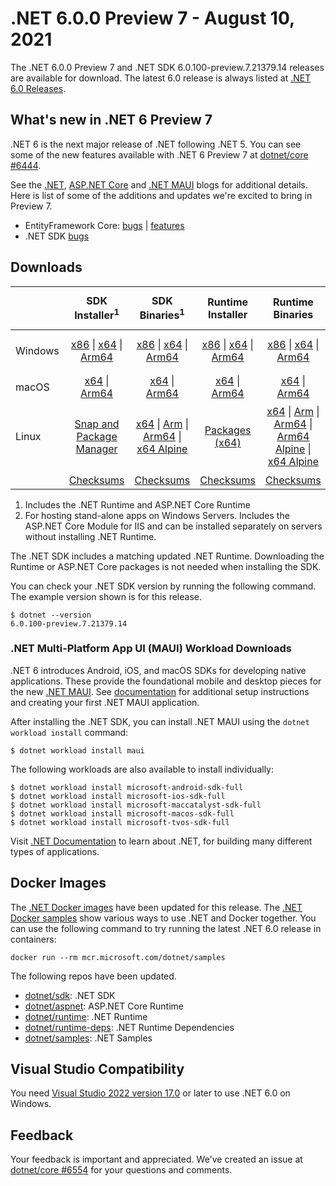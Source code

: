 # .NET 6.0.0 Preview 7 - August 10, 2021

The .NET 6.0.0 Preview 7 and .NET SDK 6.0.100-preview.7.21379.14 releases are available for download. The latest 6.0 release is always listed at [.NET 6.0 Releases](../README.md).

## What's new in .NET 6 Preview 7

.NET 6 is the next major release of .NET following .NET 5. You can see some of the new features available with .NET 6 Preview 7 at [dotnet/core #6444](https://github.com/dotnet/core/issues/6444).

See the [.NET][dotnet-blog], [ASP.NET Core][aspnet-blog] and [.NET MAUI][maui-blog] blogs for additional details.
Here is list of some of the additions and updates we're excited to bring in Preview 7.

* EntityFramework Core: [bugs][ef_bugs] | [features][ef_features]
* .NET SDK [bugs][sdk_bugs]

## Downloads

|           | SDK Installer<sup>1</sup>                        | SDK Binaries<sup>1</sup>                 | Runtime Installer                                        | Runtime Binaries                                 | ASP.NET Core Runtime           |Windows Desktop Runtime          |
| --------- | :------------------------------------------:     | :----------------------:                 | :---------------------------:                            | :-------------------------:                      | :-----------------:            | :-----------------:            |
| Windows   | [x86][dotnet-sdk-win-x86.exe] \| [x64][dotnet-sdk-win-x64.exe] \| [Arm64][dotnet-sdk-win-arm64.exe] | [x86][dotnet-sdk-win-x86.zip] \| [x64][dotnet-sdk-win-x64.zip] \|  [Arm64][dotnet-sdk-win-arm64.zip] | [x86][dotnet-runtime-win-x86.exe] \| [x64][dotnet-runtime-win-x64.exe] \| [Arm64][dotnet-runtime-win-arm64.exe] | [x86][dotnet-runtime-win-x86.zip] \| [x64][dotnet-runtime-win-x64.zip] \| [Arm64][dotnet-runtime-win-arm64.zip] | [x86][aspnetcore-runtime-win-x86.exe] \| [x64][aspnetcore-runtime-win-x64.exe] \|<br/> [Hosting Bundle][dotnet-hosting-win.exe]<sup>2</sup> | [x86][windowsdesktop-runtime-win-x86.exe] \| [x64][windowsdesktop-runtime-win-x64.exe] \| [Arm64][windowsdesktop-runtime-win-Arm64.exe] |
| macOS     | [x64][dotnet-sdk-osx-x64.pkg] \| [Arm64][dotnet-sdk-osx-arm64.pkg] | [x64][dotnet-sdk-osx-x64.tar.gz]  \| [Arm64][dotnet-sdk-osx-arm64.tar.gz]  | [x64][dotnet-runtime-osx-x64.pkg] \| [Arm64][dotnet-runtime-osx-arm64.pkg] | [x64][dotnet-runtime-osx-x64.tar.gz] \| [Arm64][dotnet-runtime-osx-arm64.tar.gz] | [x64][aspnetcore-runtime-osx-x64.tar.gz] \| [Arm64][aspnetcore-runtime-osx-arm64.tar.gz]  | - |<sup>1</sup>
| Linux     |  [Snap and Package Manager](../install-linux.md) | [x64][dotnet-sdk-linux-x64.tar.gz] \| [Arm][dotnet-sdk-linux-arm.tar.gz] \| [Arm64][dotnet-sdk-linux-arm64.tar.gz] \| [x64 Alpine][dotnet-sdk-linux-musl-x64.tar.gz] | [Packages (x64)][linux-packages] | [x64][dotnet-runtime-linux-x64.tar.gz] \| [Arm][dotnet-runtime-linux-arm.tar.gz] \| [Arm64][dotnet-runtime-linux-arm64.tar.gz] \| [Arm64 Alpine][dotnet-runtime-linux-musl-arm64.tar.gz] \| [x64 Alpine][dotnet-runtime-linux-musl-x64.tar.gz] | [x64][aspnetcore-runtime-linux-x64.tar.gz]<sup>1</sup>  \| [Arm][aspnetcore-runtime-linux-arm.tar.gz] \| [Arm64][aspnetcore-runtime-linux-arm64.tar.gz]<sup>1</sup>  \| [x64 Alpine][aspnetcore-runtime-linux-musl-x64.tar.gz] \| [Arm64 Alpine][aspnetcore-runtime-linux-musl-arm64.tar.gz] | - | <sup>1</sup> |
|  | [Checksums][checksums-sdk]                             | [Checksums][checksums-sdk]                                      | [Checksums][checksums-runtime]                             | [Checksums][checksums-runtime]  | [Checksums][checksums-runtime]  | [Checksums][checksums-runtime]


1. Includes the .NET Runtime and ASP.NET Core Runtime
2. For hosting stand-alone apps on Windows Servers. Includes the ASP.NET Core Module for IIS and can be installed separately on servers without installing .NET Runtime.


The .NET SDK includes a matching updated .NET Runtime. Downloading the Runtime or ASP.NET Core packages is not needed when installing the SDK.

You can check your .NET SDK version by running the following command. The example version shown is for this release.

```console
$ dotnet --version
6.0.100-preview.7.21379.14
```

### .NET Multi-Platform App UI (MAUI) Workload Downloads

.NET 6 introduces Android, iOS, and macOS SDKs for developing native applications. These provide the foundational mobile and desktop pieces for the new [.NET MAUI](https://github.com/dotnet/maui). See [documentation](https://learn.microsoft.com/dotnet/maui/get-started/installation) for additional setup instructions and creating your first .NET MAUI application.

After installing the .NET SDK, you can install .NET MAUI using the `dotnet workload install` command:

```console
$ dotnet workload install maui
```

The following workloads are also available to install individually:

```console
$ dotnet workload install microsoft-android-sdk-full
$ dotnet workload install microsoft-ios-sdk-full
$ dotnet workload install microsoft-maccatalyst-sdk-full
$ dotnet workload install microsoft-macos-sdk-full
$ dotnet workload install microsoft-tvos-sdk-full
```


Visit [.NET Documentation](https://learn.microsoft.com/dotnet/core/) to learn about .NET, for building many different types of applications.


## Docker Images

The [.NET Docker images](https://hub.docker.com/_/microsoft-dotnet) have been updated for this release. The [.NET Docker samples](https://github.com/dotnet/dotnet-docker/blob/main/samples/README.md) show various ways to use .NET and Docker together. You can use the following command to try running the latest .NET 6.0 release in containers:

```console
docker run --rm mcr.microsoft.com/dotnet/samples
```

The following repos have been updated.

* [dotnet/sdk](https://hub.docker.com/_/microsoft-dotnet-sdk/): .NET SDK
* [dotnet/aspnet](https://hub.docker.com/_/microsoft-dotnet-aspnet/): ASP.NET Core Runtime
* [dotnet/runtime](https://hub.docker.com/_/microsoft-dotnet-runtime/): .NET Runtime
* [dotnet/runtime-deps](https://hub.docker.com/_/microsoft-dotnet-runtime-deps/): .NET Runtime Dependencies
* [dotnet/samples](https://hub.docker.com/_/microsoft-dotnet-samples/): .NET Samples


## Visual Studio Compatibility

You need [Visual Studio 2022 version 17.0](https://visualstudio.microsoft.com) or later to use .NET 6.0 on Windows.


## Feedback

Your feedback is important and appreciated. We've created an issue at [dotnet/core #6554](https://github.com/dotnet/core/issues/6554) for your questions and comments.

[blob-runtime]: https://dotnetcli.blob.core.windows.net/dotnet/Runtime/
[blob-sdk]: https://dotnetcli.blob.core.windows.net/dotnet/Sdk/
[release-notes]: https://github.com/dotnet/core/blob/main/release-notes/6.0/preview/6.0.0-preview.7.md

[checksums-runtime]: https://dotnetcli.blob.core.windows.net/dotnet/checksums/6.0.0-preview.7-sha.txt
[checksums-sdk]: https://dotnetcli.blob.core.windows.net/dotnet/checksums/6.0.0-preview.7-sha.txt

[linux-install]: https://learn.microsoft.com/dotnet/core/install/linux
[linux-setup]: https://github.com/dotnet/core/blob/main/Documentation/linux-setup.md

[dotnet-blog]:  https://devblogs.microsoft.com/dotnet/announcing-net-6-preview-7/
[aspnet-blog]: https://devblogs.microsoft.com/aspnet/asp-net-core-updates-in-net-6-preview-7
[maui-blog]: https://devblogs.microsoft.com/dotnet/announcing-net-maui-preview-7/
[ef_bugs]: https://github.com/dotnet/efcore/issues?q=is%3Aissue+milestone%3A6.0.0-preview7+is%3Aclosed+label%3Atype-bug
[ef_features]: https://github.com/dotnet/efcore/issues?q=is%3Aissue+milestone%3A6.0.0-preview7+is%3Aclosed+label%3Atype-enhancement

[aspnet_bugs]: https://github.com/aspnet/AspNetCore/issues?q=is%3Aissue+milestone%3A6.0.0-preview7+label%3ADone+label%3Abug
[aspnet_features]: https://github.com/aspnet/AspNetCore/issues?q=is%3Aissue+milestone%3A6.0.0-preview7+label%3ADone+label%3Aenhancement
[runtime_bugs]: https://github.com/dotnet/runtime/issues?utf8=%E2%9C%93&q=is%3Aissue+milestone%3A6.0+label%3Abug+
[runtime_features]: https://github.com/dotnet/runtime/issues?q=is%3Aissue+milestone%3A6.0+label%3Aenhancement

[sdk_bugs]: https://github.com/dotnet/sdk/issues?q=is%3Aissue+is%3Aclosed+milestone%3A6.0.1xx
[linux-packages]: ../install-linux.md


[//]: # ( Runtime 6.0.0-preview.7.21377.19)
[dotnet-runtime-linux-arm.tar.gz]: https://download.visualstudio.microsoft.com/download/pr/77e5acf3-f3df-450d-b848-73acdfd3fda5/580b861eabc20364fab611d2ed32318b/dotnet-runtime-6.0.0-preview.7.21377.19-linux-arm.tar.gz
[dotnet-runtime-linux-arm64.tar.gz]: https://download.visualstudio.microsoft.com/download/pr/20ba65e6-c2df-4e33-8063-23e38802e580/3ead68d5d697c99b0b4a3f001ee8c21f/dotnet-runtime-6.0.0-preview.7.21377.19-linux-arm64.tar.gz
[dotnet-runtime-linux-musl-arm.tar.gz]: https://download.visualstudio.microsoft.com/download/pr/aff6eed7-ba7f-4e2e-ad49-fa95d1512aab/94ab7499dfea134a5d4c81da24162db1/dotnet-runtime-6.0.0-preview.7.21377.19-linux-musl-arm.tar.gz
[dotnet-runtime-linux-musl-arm64.tar.gz]: https://download.visualstudio.microsoft.com/download/pr/34ef3cc6-b21c-4f80-a0ab-403ea43c9b2c/d65fc4e5547801b0d74c1698026ed101/dotnet-runtime-6.0.0-preview.7.21377.19-linux-musl-arm64.tar.gz
[dotnet-runtime-linux-musl-x64.tar.gz]: https://download.visualstudio.microsoft.com/download/pr/8886b87d-4c03-4648-807f-63cf9ba5ffb2/3d88acc45536428ec4c57fcd7cdc269b/dotnet-runtime-6.0.0-preview.7.21377.19-linux-musl-x64.tar.gz
[dotnet-runtime-linux-x64.tar.gz]: https://download.visualstudio.microsoft.com/download/pr/1ae201ab-bd0b-471d-beab-2e33350be9da/358a49e4f1bdbaeaccedd7c139c55c45/dotnet-runtime-6.0.0-preview.7.21377.19-linux-x64.tar.gz
[dotnet-runtime-osx-arm64.pkg]: https://download.visualstudio.microsoft.com/download/pr/291e415b-c521-45b9-b817-710c342d2eb8/d05ca09bec35d4fbb31a07d700e9f416/dotnet-runtime-6.0.0-preview.7.21377.19-osx-arm64.pkg
[dotnet-runtime-osx-arm64.tar.gz]: https://download.visualstudio.microsoft.com/download/pr/398a5746-b48d-4550-896b-445538b95458/aa025a02a656f69775efd346ccde38e9/dotnet-runtime-6.0.0-preview.7.21377.19-osx-arm64.tar.gz
[dotnet-runtime-osx-x64.pkg]: https://download.visualstudio.microsoft.com/download/pr/f3f28827-7599-4d5e-a218-348e3988e27f/cbc1fe0c1d29f48f9b75591e95823d42/dotnet-runtime-6.0.0-preview.7.21377.19-osx-x64.pkg
[dotnet-runtime-osx-x64.tar.gz]: https://download.visualstudio.microsoft.com/download/pr/f5943bf4-646f-49a3-8ef2-e2ec8eb25dd7/db3d9c2251a24e27d04c0f4d2828243c/dotnet-runtime-6.0.0-preview.7.21377.19-osx-x64.tar.gz
[dotnet-runtime-win-arm64.exe]: https://download.visualstudio.microsoft.com/download/pr/26a4b5f9-0491-4932-98a4-e51e0ce38fec/93418cd2b3e475c04e4ab427412e292d/dotnet-runtime-6.0.0-preview.7.21377.19-win-arm64.exe
[dotnet-runtime-win-arm64.zip]: https://download.visualstudio.microsoft.com/download/pr/c4e1d78a-23ce-4050-ac0c-03ce2dc6e64c/9f43a348c5cd3d60de14813483188de3/dotnet-runtime-6.0.0-preview.7.21377.19-win-arm64.zip
[dotnet-runtime-win-x64.exe]: https://download.visualstudio.microsoft.com/download/pr/87a80dee-7444-4c27-9590-fbe88d87bb36/3ce69dcc1dedd1f961a14c25df3c0e41/dotnet-runtime-6.0.0-preview.7.21377.19-win-x64.exe
[dotnet-runtime-win-x64.zip]: https://download.visualstudio.microsoft.com/download/pr/49b581e8-cf2d-4cb4-83c5-5eb0f5d25729/2f0a34c9ca5f9ab73cfd264b1991c019/dotnet-runtime-6.0.0-preview.7.21377.19-win-x64.zip
[dotnet-runtime-win-x86.exe]: https://download.visualstudio.microsoft.com/download/pr/56ee5a69-87ea-48a3-afb9-cc5f3df7c7f4/57cb23ae8a0de4f72118614307e9c3f2/dotnet-runtime-6.0.0-preview.7.21377.19-win-x86.exe
[dotnet-runtime-win-x86.zip]: https://download.visualstudio.microsoft.com/download/pr/553f0b1b-36d2-446a-9e95-d730cec95443/f3c21cfcf61547b828958036b2de0ce5/dotnet-runtime-6.0.0-preview.7.21377.19-win-x86.zip

[//]: # ( WindowsDesktop 6.0.0-preview.7.21378.9)
[windowsdesktop-runtime-win-arm64.exe]: https://download.visualstudio.microsoft.com/download/pr/9902ad9e-9909-4917-a028-f0892d38e522/3583908aae7a76dd0a9939910c899051/windowsdesktop-runtime-6.0.0-preview.7.21378.9-win-arm64.exe
[windowsdesktop-runtime-win-x64.exe]: https://download.visualstudio.microsoft.com/download/pr/fe844509-712f-4a5f-b2d6-f445d36199b2/26d1e19f0ae549a65598e8207920b4f3/windowsdesktop-runtime-6.0.0-preview.7.21378.9-win-x64.exe
[windowsdesktop-runtime-win-x86.exe]: https://download.visualstudio.microsoft.com/download/pr/c0616dbd-ae8f-41d0-8ce4-5eeb2b987ff2/9f8ac0e92db2572ad954b22da86879a9/windowsdesktop-runtime-6.0.0-preview.7.21378.9-win-x86.exe

[//]: # ( ASP 6.0.0-preview.7.21378.6)
[aspnetcore-runtime-linux-arm.tar.gz]: https://download.visualstudio.microsoft.com/download/pr/9f9e4e9b-2561-4585-b7d6-090db274c5c2/86a95aedacb9351bbcea71cd559d2217/aspnetcore-runtime-6.0.0-preview.7.21378.6-linux-arm.tar.gz
[aspnetcore-runtime-linux-arm64.tar.gz]: https://download.visualstudio.microsoft.com/download/pr/0682a6bb-4fa1-498d-bfb1-e811587743cf/fa0e704d71b407e38cafe43bc146efaf/aspnetcore-runtime-6.0.0-preview.7.21378.6-linux-arm64.tar.gz
[aspnetcore-runtime-linux-musl-arm.tar.gz]: https://download.visualstudio.microsoft.com/download/pr/7841c16b-835a-4243-8a3c-72d0a0c2b4f6/a5b37ca66b909b7ad0943769b853c803/aspnetcore-runtime-6.0.0-preview.7.21378.6-linux-musl-arm.tar.gz
[aspnetcore-runtime-linux-musl-arm64.tar.gz]: https://download.visualstudio.microsoft.com/download/pr/ae1a1566-cd50-4833-9398-54cfe5d92b22/c3b84d339a7e4962e5a4a8f011f52081/aspnetcore-runtime-6.0.0-preview.7.21378.6-linux-musl-arm64.tar.gz
[aspnetcore-runtime-linux-musl-x64.tar.gz]: https://download.visualstudio.microsoft.com/download/pr/0da262b9-b8cc-434d-ac12-324d1eaff794/39d9da39b6dc52b4aa4e89cefe81005b/aspnetcore-runtime-6.0.0-preview.7.21378.6-linux-musl-x64.tar.gz
[aspnetcore-runtime-linux-x64.tar.gz]: https://download.visualstudio.microsoft.com/download/pr/898bd961-c1fe-4e22-8692-d488ee838afd/315180a646a83063ceaae7a8ab9804cf/aspnetcore-runtime-6.0.0-preview.7.21378.6-linux-x64.tar.gz
[aspnetcore-runtime-osx-arm64.tar.gz]: https://download.visualstudio.microsoft.com/download/pr/bcbe268e-e685-442c-a8d0-259c2ea6a09a/f815d1d4c58aaa654be87189ba2b6bca/aspnetcore-runtime-6.0.0-preview.7.21378.6-osx-arm64.tar.gz
[aspnetcore-runtime-osx-x64.tar.gz]: https://download.visualstudio.microsoft.com/download/pr/629234db-ff5f-4e82-a824-713936f04165/dc8ed7dac6fea4980e561ff8b89404be/aspnetcore-runtime-6.0.0-preview.7.21378.6-osx-x64.tar.gz
[aspnetcore-runtime-win-arm64.zip]: https://download.visualstudio.microsoft.com/download/pr/7e5659b5-fe1c-426c-8b3f-64666d55e175/ca56dc910057e0893c041caa5f5530be/aspnetcore-runtime-6.0.0-preview.7.21378.6-win-arm64.zip
[aspnetcore-runtime-win-x64.exe]: https://download.visualstudio.microsoft.com/download/pr/6970f61f-4282-4f56-bb9e-de2e50330183/2945e05fd51895bd48d75039ecf4004e/aspnetcore-runtime-6.0.0-preview.7.21378.6-win-x64.exe
[aspnetcore-runtime-win-x64.zip]: https://download.visualstudio.microsoft.com/download/pr/9a772ee7-45f6-43da-9ffb-741be2cb43c5/42ed070d0e80e569fb8f58c72beb94e2/aspnetcore-runtime-6.0.0-preview.7.21378.6-win-x64.zip
[aspnetcore-runtime-win-x86.exe]: https://download.visualstudio.microsoft.com/download/pr/12d5cc40-8e4f-42f5-9179-2c40b5a0ebc7/daa966478a5e633fb7f004ab192fd9b2/aspnetcore-runtime-6.0.0-preview.7.21378.6-win-x86.exe
[aspnetcore-runtime-win-x86.zip]: https://download.visualstudio.microsoft.com/download/pr/f87f174f-9351-4962-8547-3f65f1cc56c6/b85a74694ad707014cbedd5ca418014e/aspnetcore-runtime-6.0.0-preview.7.21378.6-win-x86.zip
[dotnet-hosting-win.exe]: https://download.visualstudio.microsoft.com/download/pr/8d8e1b9b-bb55-475b-a83e-818a950c6bef/dccb7b079aaa0653519f32c1a6593d7f/dotnet-hosting-6.0.0-preview.7.21378.6-win.exe

[//]: # ( SDK 6.0.100-preview.7.21379.14)
[dotnet-sdk-linux-arm.tar.gz]: https://download.visualstudio.microsoft.com/download/pr/501903b0-5e47-4b76-a965-fabafcd95ff5/d6f197c99957b356ee8f0c6e2304ff09/dotnet-sdk-6.0.100-preview.7.21379.14-linux-arm.tar.gz
[dotnet-sdk-linux-arm64.tar.gz]: https://download.visualstudio.microsoft.com/download/pr/084d5037-7dee-4654-b91a-fe303fa62d74/553744c6fcf2ed1128e40fa9f6cd4516/dotnet-sdk-6.0.100-preview.7.21379.14-linux-arm64.tar.gz
[dotnet-sdk-linux-musl-arm.tar.gz]: https://download.visualstudio.microsoft.com/download/pr/6f9ef409-03fd-4f5d-aeaf-872997b20ca4/ff72dbc6c7745003c37f2e35509711b4/dotnet-sdk-6.0.100-preview.7.21379.14-linux-musl-arm.tar.gz
[dotnet-sdk-linux-musl-arm64.tar.gz]: https://download.visualstudio.microsoft.com/download/pr/880fcf31-58f6-43c5-8ec4-6ce7496b3802/53fa60569cd9eee4916525e99767a3b0/dotnet-sdk-6.0.100-preview.7.21379.14-linux-musl-arm64.tar.gz
[dotnet-sdk-linux-musl-x64.tar.gz]: https://download.visualstudio.microsoft.com/download/pr/cb0cd830-ab5d-4a67-9c43-02e79423e2d1/c8b059f073cb676faf67dcdbe8101635/dotnet-sdk-6.0.100-preview.7.21379.14-linux-musl-x64.tar.gz
[dotnet-sdk-linux-x64.tar.gz]: https://download.visualstudio.microsoft.com/download/pr/ce3fd989-b69d-439a-9cac-09ad40597db8/2848d49480b6e7b1b2a18cfa46d724e2/dotnet-sdk-6.0.100-preview.7.21379.14-linux-x64.tar.gz
[dotnet-sdk-linux-x64.zip]: https://download.visualstudio.microsoft.com/download/pr/a19468f5-793a-446a-81f5-a4d45830f531/6f217399f0ec499f4c76c5faa1ab3edb/dotnet-sdk-6.0.100-preview.7.21379.14-linux-x64.zip
[dotnet-sdk-osx-arm64.pkg]: https://download.visualstudio.microsoft.com/download/pr/01d92318-8db9-40f2-b9b8-20586d7e8f40/37d13083ff512e2b10bc2fd0fdbb9358/dotnet-sdk-6.0.100-preview.7.21379.14-osx-arm64.pkg
[dotnet-sdk-osx-arm64.tar.gz]: https://download.visualstudio.microsoft.com/download/pr/97e7dc57-24e3-4c5b-8c30-c9112c8e6f78/497423126e47e546f13cd06cc480b392/dotnet-sdk-6.0.100-preview.7.21379.14-osx-arm64.tar.gz
[dotnet-sdk-osx-x64.pkg]: https://download.visualstudio.microsoft.com/download/pr/9e02abfd-b421-4c43-8541-482f037ed19c/f61bd4f35c444710016db8b5a7206a97/dotnet-sdk-6.0.100-preview.7.21379.14-osx-x64.pkg
[dotnet-sdk-osx-x64.tar.gz]: https://download.visualstudio.microsoft.com/download/pr/79fa35ba-fd6c-4ef2-b4b5-72064a442b0c/796467309b20640da189703101f7d0f5/dotnet-sdk-6.0.100-preview.7.21379.14-osx-x64.tar.gz
[dotnet-sdk-win-arm64.exe]: https://download.visualstudio.microsoft.com/download/pr/2242858d-039d-4274-9196-bd6160db5cee/79daef596c45e73bb553a21335f8a1cf/dotnet-sdk-6.0.100-preview.7.21379.14-win-arm64.exe
[dotnet-sdk-win-arm64.zip]: https://download.visualstudio.microsoft.com/download/pr/136011e8-7dd4-4729-b4b5-1c121ef71b17/df519750f0943fc0b079ba5f5798efa4/dotnet-sdk-6.0.100-preview.7.21379.14-win-arm64.zip
[dotnet-sdk-win-x64.exe]: https://download.visualstudio.microsoft.com/download/pr/f8aa43e2-7a3b-437a-9b4c-704c2751db47/d431153e27a23b62f2002140eb6ecc00/dotnet-sdk-6.0.100-preview.7.21379.14-win-x64.exe
[dotnet-sdk-win-x64.zip]: https://download.visualstudio.microsoft.com/download/pr/c974c8da-7693-41c9-a874-712918a8964e/1d9223b00447537fef5f863cfa88cf80/dotnet-sdk-6.0.100-preview.7.21379.14-win-x64.zip
[dotnet-sdk-win-x86.exe]: https://download.visualstudio.microsoft.com/download/pr/67126e71-b778-45ca-b01e-4b1409b63071/f62427f9c9dda820971d89bce3490f2e/dotnet-sdk-6.0.100-preview.7.21379.14-win-x86.exe
[dotnet-sdk-win-x86.zip]: https://download.visualstudio.microsoft.com/download/pr/3d4300c5-740a-4467-bd57-6291feed6930/bac27a00db49518ab79a31625bf6928b/dotnet-sdk-6.0.100-preview.7.21379.14-win-x86.zip
